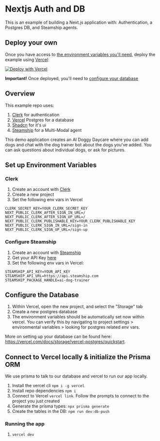 # Nextjs Auth and DB

This is an example of building a Next.js application with: Authentication, a Postgres DB, and Steamship agents.

## Deploy your own

Once you have access to [the environment variables you'll need](#set-up-environment-variables), deploy the example using [Vercel](https://vercel.com?utm_source=github&utm_medium=readme&utm_campaign=next-example):

[![Deploy with Vercel](https://vercel.com/button)](https://vercel.com/new/clone?repository-url=https://github.com/steamship-core/steamship-frontend/tree/main/examples/nextjs-advanced&project-name=steamship-web-app&repository-name=steamship-web-app&env=CLERK_SECRET_KEY,NEXT_PUBLIC_CLERK_AFTER_SIGN_IN_URL,NEXT_PUBLIC_CLERK_AFTER_SIGN_UP_URL,NEXT_PUBLIC_CLERK_PUBLISHABLE_KEY,NEXT_PUBLIC_CLERK_SIGN_IN_URL,NEXT_PUBLIC_CLERK_SIGN_UP_URL,STEAMSHIP_API_KEY,STEAMSHIP_API_URL,STEAMSHIP_PACKAGE_HANDLE)

**Important!** Once deployed, you'll need to [configure your database](#configure-the-database)

## Overview

This example repo uses:

1. [Clerk](https://clerk.com/) for authentication
2. [Vercel](https://vercel.com/) Postgres for a database
3. [Shadcn](https://ui.shadcn.com/) for it's ui
4. [Steamship](https://steamship.com) for a Multi-Modal agent

This demo application creates an AI Doggy Daycare where you can add dogs and chat with the dog trainer bot about the dogs you've added. You can ask questions about individual dogs, or ask for pictures.

## Set up Environment Variables

### Clerk

1. Create an account with [Clerk](https://clerk.com/)
2. Create a new project
3. Set the following env vars in Vercel

```
CLERK_SECRET_KEY=YOUR_CLERK_SECRET_KEY
NEXT_PUBLIC_CLERK_AFTER_SIGN_IN_URL=/
NEXT_PUBLIC_CLERK_AFTER_SIGN_UP_URL=/
NEXT_PUBLIC_CLERK_PUBLISHABLE_KEY=YOUR_CLERK_PUBLISHABLE_KEY
NEXT_PUBLIC_CLERK_SIGN_IN_URL=/sign-in
NEXT_PUBLIC_CLERK_SIGN_UP_URL=/sign-up
```

### Configure Steamship

1. Create an account with [Steamship](https://steamship.com)
2. Get your API Key [here](https://www.steamship.com/account/api) 
3. Set the following env vars in Vercel:

```
STEAMSHIP_API_KEY=YOUR_API_KEY
STEAMSHIP_API_URL=https://api.steamship.com
STEAMSHIP_PACKAGE_HANDLE=ai-dog-trainer
```

## Configure the Database

1. Within Vercel, open the new project, and select the "Storage" tab
2. Create a new postgres database
3. The environment variables should be automatically set now within vercel. You can verify this by navigating to project settings > environmental variables > looking for postgres related env vars.

More on setting up your database can be found here: https://vercel.com/docs/storage/vercel-postgres/quickstart.

## Connect to Vercel locally & initialize the Prisma ORM

We use prisma to talk to our database and vercel to run our app locally.

1. Install the vercel cli `npm i -g vercel`
2. Install repo dependencies `npm i`
3. Connect to Vercel `vercel link`. Follow the prompts to connect to the project you just created
4. Generate the prisma types: `npx prisma generate`
5. Create the tables in the DB: `npm run dev:db-push`

### Running the app

1. `vercel dev`

